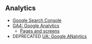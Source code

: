 ## Analytics

- [Google Search Console](https://search.google.com/search-console?resource_id=https%3A%2F%2Fsnamiki1212.com%2F)
- [GA4: Google Analytics](https://analytics.google.com/analytics/web/?utm_source=marketingplatform.google.com&utm_medium=et&utm_campaign=marketingplatform.google.com%2Fabout%2Fanalytics%2F#/p351211944/reports/intelligenthome)
  - [Pages and screens](https://analytics.google.com/analytics/web/?utm_source=marketingplatform.google.com&utm_medium=et&utm_campaign=marketingplatform.google.com%2Fabout%2Fanalytics%2F#/p351211944/reports/explorer?params=_u..nav%3Dmaui&r=all-pages-and-screens&ruid=all-pages-and-screens,life-cycle,engagement&collectionId=life-cycle)
- DEPRECATED [UA: Google ANalytics](https://analytics.google.com/analytics/web/#/report-home/a129380495w188620591p185127092)

